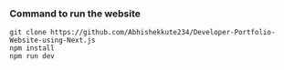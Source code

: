 <h3> Command to run the website </h3>

```
git clone https://github.com/Abhishekkute234/Developer-Portfolio-Website-using-Next.js
npm install 
npm run dev
```
